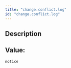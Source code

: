 ```yaml
---
title: "change.conflict.log"
id: "change.conflict.log"
---
```

## Description



## Value: 
```
notice
```